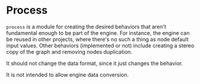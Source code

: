 # Process

`process` is a module for creating the desired behaviors that aren't fundamental
enough to be part of the engine. For instance, the engine can be reused in other
projects, where there's no such a thing as node default input values. Other
behaviors (implemented or not) include creating a stereo copy of the graph and
removing nodes duplication.

It should not change the data format, since it just changes the behavior.

It is not intended to allow engine data conversion.
